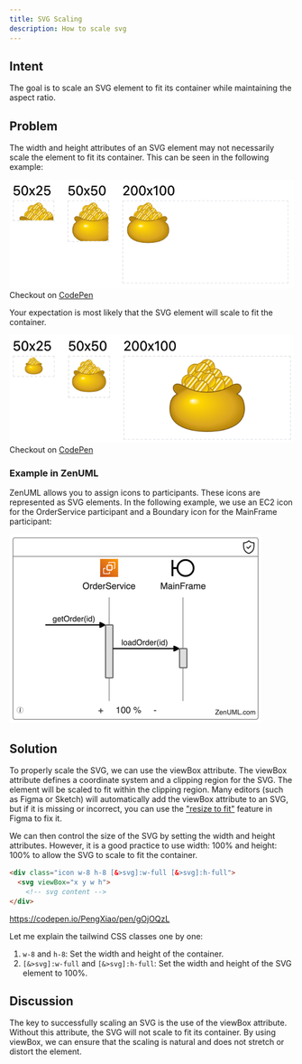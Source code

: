 ```yaml
---
title: SVG Scaling
description: How to scale svg 
---
```



## Intent
The goal is to scale an SVG element to fit its container while maintaining the aspect ratio.

## Problem
The width and height attributes of an SVG element may not necessarily scale the element to 
fit its container. This can be seen in the following example:

![SVG Scale Problem](../../images/svg-scale-problem.png)
Checkout on [CodePen](https://codepen.io/PengXiao/pen/xxJxagZ)

Your expectation is most likely that the SVG element will scale to fit the container.

![img.png](../../images/svg-scale-expectation.png)
Checkout on [CodePen](https://codepen.io/PengXiao/pen/xxJxmZG)

### Example in ZenUML

ZenUML allows you to assign icons to participants. These icons are represented as SVG elements. 
In the following example, we use an EC2 icon for the OrderService participant and a Boundary 
icon for the MainFrame participant:

![SVG Scale ZenUML Example](../../images/svg-scale-zenuml-example.png)

## Solution

To properly scale the SVG, we can use the viewBox attribute. The viewBox attribute defines a 
coordinate system and a clipping region for the SVG. The element will be scaled to fit within 
the clipping region. Many editors (such as Figma or Sketch) will automatically add the viewBox 
attribute to an SVG, but if it is missing or incorrect, you can use the ["resize to fit"](https://www.figma.com/best-practices/groups-versus-frames/frames/#frame-sizes)
feature in Figma to fix it.

We can then control the size of the SVG by setting the width and height attributes. However, 
it is a good practice to use width: 100% and height: 100% to allow the SVG to scale to fit 
the container.

```html
<div class="icon w-8 h-8 [&>svg]:w-full [&>svg]:h-full">
  <svg viewBox="x y w h">
    <!-- svg content -->
</div>
```
https://codepen.io/PengXiao/pen/gOjOQzL

Let me explain the tailwind CSS classes one by one:

1. `w-8` and `h-8`: Set the width and height of the container.
2. `[&>svg]:w-full` and `[&>svg]:h-full`: Set the width and height of the SVG element to 100%.

## Discussion

The key to successfully scaling an SVG is the use of the viewBox attribute. Without this attribute, 
the SVG will not scale to fit its container. By using viewBox, we can ensure that the scaling is
natural and does not stretch or distort the element.
